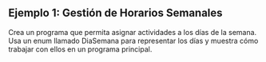 ## Ejemplo 1: Gestión de Horarios Semanales

Crea un programa que permita asignar actividades a los días de la semana. 
Usa un enum llamado DiaSemana para representar los días y muestra cómo trabajar con ellos en un programa principal.



